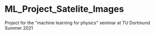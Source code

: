 # ML_Project_Satelite_Images
Project for the "machine learning for physics" seminar at TU Dortmund Summer 2021
